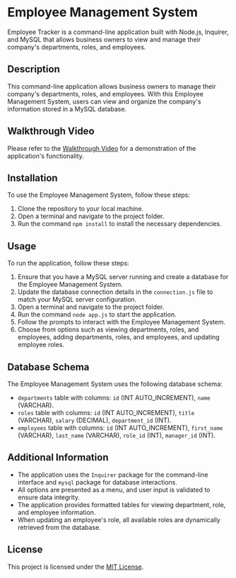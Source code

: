 # Employee Management System
Employee Tracker is a command-line application built with Node.js, Inquirer, and MySQL that allows business owners to view and manage their company's departments, roles, and employees.

## Description
This command-line application allows business owners to manage their company's departments, roles, and employees. With this Employee Management System, users can view and organize the company's information stored in a MySQL database.

## Walkthrough Video
Please refer to the [Walkthrough Video](link-to-your-walkthrough-video) for a demonstration of the application's functionality.

## Installation
To use the Employee Management System, follow these steps:
1. Clone the repository to your local machine.
2. Open a terminal and navigate to the project folder.
3. Run the command `npm install` to install the necessary dependencies.

## Usage
To run the application, follow these steps:
1. Ensure that you have a MySQL server running and create a database for the Employee Management System.
2. Update the database connection details in the `connection.js` file to match your MySQL server configuration.
3. Open a terminal and navigate to the project folder.
4. Run the command `node app.js` to start the application.
5. Follow the prompts to interact with the Employee Management System.
6. Choose from options such as viewing departments, roles, and employees, adding departments, roles, and employees, and updating employee roles.

## Database Schema
The Employee Management System uses the following database schema:
- `departments` table with columns: `id` (INT AUTO_INCREMENT), `name` (VARCHAR).
- `roles` table with columns: `id` (INT AUTO_INCREMENT), `title` (VARCHAR), `salary` (DECIMAL), `department_id` (INT).
- `employees` table with columns: `id` (INT AUTO_INCREMENT), `first_name` (VARCHAR), `last_name` (VARCHAR), `role_id` (INT), `manager_id` (INT).

## Additional Information
- The application uses the `Inquirer` package for the command-line interface and `mysql` package for database interactions.
- All options are presented as a menu, and user input is validated to ensure data integrity.
- The application provides formatted tables for viewing department, role, and employee information.
- When updating an employee's role, all available roles are dynamically retrieved from the database.

## License
This project is licensed under the [MIT License](LICENSE).
